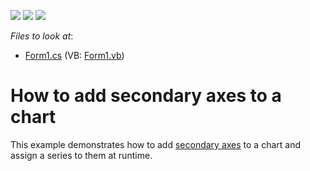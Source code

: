 <!-- default badges list -->
![](https://img.shields.io/endpoint?url=https://codecentral.devexpress.com/api/v1/VersionRange/128572572/13.1.4%2B)
[![](https://img.shields.io/badge/Open_in_DevExpress_Support_Center-FF7200?style=flat-square&logo=DevExpress&logoColor=white)](https://supportcenter.devexpress.com/ticket/details/E1244)
[![](https://img.shields.io/badge/📖_How_to_use_DevExpress_Examples-e9f6fc?style=flat-square)](https://docs.devexpress.com/GeneralInformation/403183)
<!-- default badges end -->
<!-- default file list -->
*Files to look at*:

* [Form1.cs](./CS/SecondaryAxes/Form1.cs) (VB: [Form1.vb](./VB/SecondaryAxes/Form1.vb))
<!-- default file list end -->
# How to add secondary axes to a chart


This example demonstrates how to add [secondary axes](https://docs.devexpress.com/WindowsForms/5798/controls-and-libraries/chart-control/axes/primary-and-secondary-axes) to a chart and assign a series to them at runtime.
